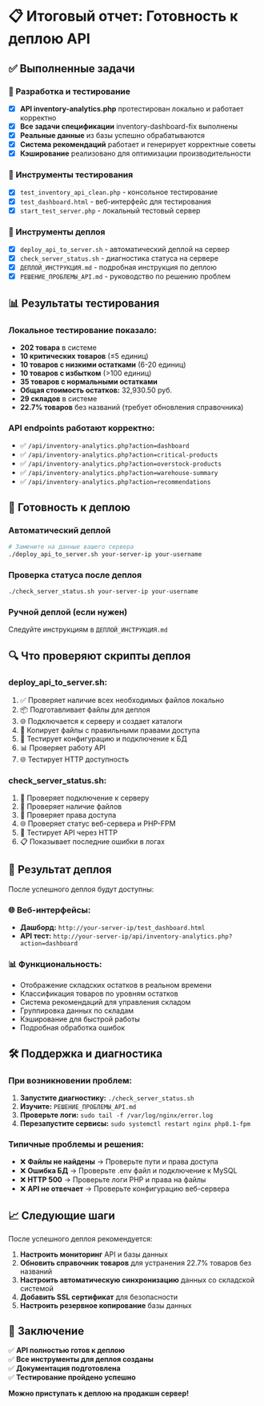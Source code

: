 # 📋 Итоговый отчет: Готовность к деплою API

## ✅ Выполненные задачи

### 🔧 Разработка и тестирование

- [x] **API inventory-analytics.php** протестирован локально и работает корректно
- [x] **Все задачи спецификации** inventory-dashboard-fix выполнены
- [x] **Реальные данные** из базы успешно обрабатываются
- [x] **Система рекомендаций** работает и генерирует корректные советы
- [x] **Кэширование** реализовано для оптимизации производительности

### 🧪 Инструменты тестирования

- [x] `test_inventory_api_clean.php` - консольное тестирование
- [x] `test_dashboard.html` - веб-интерфейс для тестирования
- [x] `start_test_server.php` - локальный тестовый сервер

### 🚀 Инструменты деплоя

- [x] `deploy_api_to_server.sh` - автоматический деплой на сервер
- [x] `check_server_status.sh` - диагностика статуса на сервере
- [x] `ДЕПЛОЙ_ИНСТРУКЦИЯ.md` - подробная инструкция по деплою
- [x] `РЕШЕНИЕ_ПРОБЛЕМЫ_API.md` - руководство по решению проблем

## 📊 Результаты тестирования

### Локальное тестирование показало:

- **202 товара** в системе
- **10 критических товаров** (≤5 единиц)
- **10 товаров с низкими остатками** (6-20 единиц)
- **10 товаров с избытком** (>100 единиц)
- **35 товаров с нормальными остатками**
- **Общая стоимость остатков:** 32,930.50 руб.
- **29 складов** в системе
- **22.7% товаров** без названий (требует обновления справочника)

### API endpoints работают корректно:

- ✅ `/api/inventory-analytics.php?action=dashboard`
- ✅ `/api/inventory-analytics.php?action=critical-products`
- ✅ `/api/inventory-analytics.php?action=overstock-products`
- ✅ `/api/inventory-analytics.php?action=warehouse-summary`
- ✅ `/api/inventory-analytics.php?action=recommendations`

## 🎯 Готовность к деплою

### Автоматический деплой

```bash
# Замените на данные вашего сервера
./deploy_api_to_server.sh your-server-ip your-username
```

### Проверка статуса после деплоя

```bash
./check_server_status.sh your-server-ip your-username
```

### Ручной деплой (если нужен)

Следуйте инструкциям в `ДЕПЛОЙ_ИНСТРУКЦИЯ.md`

## 🔍 Что проверяют скрипты деплоя

### deploy_api_to_server.sh:

1. ✅ Проверяет наличие всех необходимых файлов локально
2. 📦 Подготавливает файлы для деплоя
3. 🌐 Подключается к серверу и создает каталоги
4. 📁 Копирует файлы с правильными правами доступа
5. 🧪 Тестирует конфигурацию и подключение к БД
6. 📊 Проверяет работу API
7. 🌐 Тестирует HTTP доступность

### check_server_status.sh:

1. 🔗 Проверяет подключение к серверу
2. 📁 Проверяет наличие файлов
3. 🔐 Проверяет права доступа
4. 🌐 Проверяет статус веб-сервера и PHP-FPM
5. 🧪 Тестирует API через HTTP
6. 📋 Показывает последние ошибки в логах

## 🎉 Результат деплоя

После успешного деплоя будут доступны:

### 🌐 Веб-интерфейсы:

- **Дашборд:** `http://your-server-ip/test_dashboard.html`
- **API тест:** `http://your-server-ip/api/inventory-analytics.php?action=dashboard`

### 📊 Функциональность:

- Отображение складских остатков в реальном времени
- Классификация товаров по уровням остатков
- Система рекомендаций для управления складом
- Группировка данных по складам
- Кэширование для быстрой работы
- Подробная обработка ошибок

## 🛠️ Поддержка и диагностика

### При возникновении проблем:

1. **Запустите диагностику:** `./check_server_status.sh`
2. **Изучите:** `РЕШЕНИЕ_ПРОБЛЕМЫ_API.md`
3. **Проверьте логи:** `sudo tail -f /var/log/nginx/error.log`
4. **Перезапустите сервисы:** `sudo systemctl restart nginx php8.1-fpm`

### Типичные проблемы и решения:

- ❌ **Файлы не найдены** → Проверьте пути и права доступа
- ❌ **Ошибка БД** → Проверьте .env файл и подключение к MySQL
- ❌ **HTTP 500** → Проверьте логи PHP и права на файлы
- ❌ **API не отвечает** → Проверьте конфигурацию веб-сервера

## 📈 Следующие шаги

После успешного деплоя рекомендуется:

1. **Настроить мониторинг** API и базы данных
2. **Обновить справочник товаров** для устранения 22.7% товаров без названий
3. **Настроить автоматическую синхронизацию** данных со складской системой
4. **Добавить SSL сертификат** для безопасности
5. **Настроить резервное копирование** базы данных

## 🎯 Заключение

✅ **API полностью готов к деплою**  
✅ **Все инструменты для деплоя созданы**  
✅ **Документация подготовлена**  
✅ **Тестирование пройдено успешно**

**Можно приступать к деплою на продакшн сервер!**
